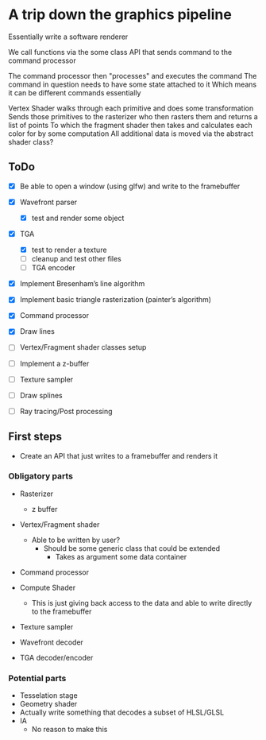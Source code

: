# A trip down the graphics pipeline
Essentially write a software renderer

We call functions via the some class API that sends command to the command processor


The command processor then "processes" and executes the command
The command in question needs to have some state attached to it 
Which means it can be different commands essentially

Vertex Shader walks through each primitive and does some transformation
Sends those primitives to the rasterizer who then rasters them and returns a list of points
To which the fragment shader then takes and calculates each color for by some computation
All additional data is moved via the abstract shader class?



## ToDo
- [x] Be able to open a window (using glfw) and write to the framebuffer
- [x] Wavefront parser
  - [x] test and render some object
- [x] TGA 
  - [x] test to render a texture
  - [ ] cleanup and test other files
  - [ ] TGA encoder
- [x] Implement Bresenham’s line algorithm
- [x] Implement basic triangle rasterization (painter’s algorithm)
- [x] Command processor
- [x] Draw lines
- [ ] Vertex/Fragment shader classes setup
- [ ] Implement a z-buffer 
- [ ] Texture sampler
- [ ] Draw splines
- [ ] Ray tracing/Post processing


## First steps
* Create an API that just writes to a framebuffer and renders it

### Obligatory parts
* Rasterizer
  * z buffer
* Vertex/Fragment shader
  * Able to be written by user?
    * Should be some generic class that could be extended
      * Takes as argument some data container 
* Command processor
* Compute Shader
  * This is just giving back access to the data and able to write directly to the framebuffer
* Texture sampler

* Wavefront decoder
* TGA decoder/encoder
### Potential parts
* Tesselation stage
* Geometry shader
* Actually write something that decodes a subset of HLSL/GLSL
* IA
  * No reason to make this


